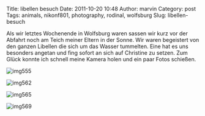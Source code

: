 Title: libellen besuch
Date: 2011-10-20 10:48
Author: marvin
Category: post
Tags: animals, nikonf801, photography, rodinal, wolfsburg
Slug: libellen-besuch

Als wir letztes Wochenende in Wolfsburg waren sassen wir kurz vor der
Abfahrt noch am Teich meiner Eltern in der Sonne. Wir waren begeistert
von den ganzen Libellen die sich um das Wasser tummelten. Eine hat es
uns besonders angetan und fing sofort an sich auf Christine zu setzen.
Zum Glück konnte ich schnell meine Kamera holen und ein paar Fotos
schießen.

![img555]({filename}/images/6263392718_108cb4f5a8_b.jpg)

![img562]({filename}/images/6262869341_3caa16f7bb_b.jpg)

![img565]({filename}/images/6263395224_36403f2d02_b.jpg)

![img569]({filename}/images/6263395732_2ea1cfffcd_b.jpg)


